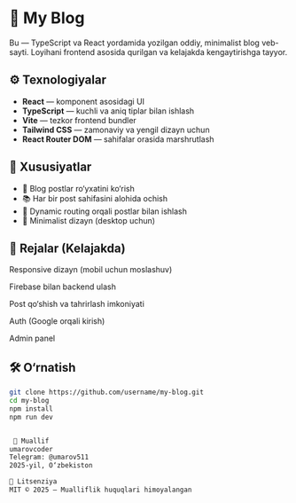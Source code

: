 # 📝 My Blog

Bu — TypeScript va React yordamida yozilgan oddiy, minimalist blog veb-sayti. Loyihani frontend asosida qurilgan va kelajakda kengaytirishga tayyor.

## ⚙️ Texnologiyalar

- **React** — komponent asosidagi UI
- **TypeScript** — kuchli va aniq tiplar bilan ishlash
- **Vite** — tezkor frontend bundler
- **Tailwind CSS** — zamonaviy va yengil dizayn uchun
- **React Router DOM** — sahifalar orasida marshrutlash

## 🚀 Xususiyatlar

- 📄 Blog postlar ro‘yxatini ko‘rish
- 📚 Har bir post sahifasini alohida ochish
- 🔄 Dynamic routing orqali postlar bilan ishlash
- 🎨 Minimalist dizayn (desktop uchun)

## 📌 Rejalar (Kelajakda)

 Responsive dizayn (mobil uchun moslashuv)

 Firebase bilan backend ulash

 Post qo‘shish va tahrirlash imkoniyati

 Auth (Google orqali kirish)

 Admin panel


## 🛠️ O‘rnatish

```bash
git clone https://github.com/username/my-blog.git
cd my-blog
npm install
npm run dev


 👤 Muallif
umarovcoder
Telegram: @umarov511
2025-yil, O‘zbekiston

📄 Litsenziya
MIT © 2025 — Mualliflik huquqlari himoyalangan

